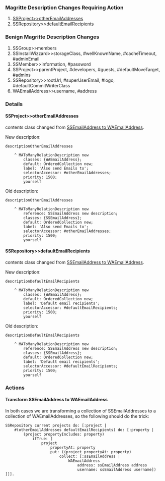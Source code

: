 ### Magritte Description Changes Requiring Action ###
  1. [SSProject>>otherEmailAddresses](ChangedMagritteDescriptionsSs3ToRc2#SSProject>>otherEmailAddresses.md)
  1. [SSRepository>>defaultEmailRecipients](ChangedMagritteDescriptionsSs3ToRc2#SSRepository>>defaultEmailRecipients.md)
### Benign Magritte Description Changes ###
  1. SSGroup>>members
  1. SSInstallWizzard>>storageClass, #wellKnownName, #cacheTimeout, #adminEmail
  1. SSMember>>information, #password
  1. SSProject>>parentProject, #developers, #guests, #defaultMoveTarget, #admins
  1. SSRepository>>rootUrl, #superUserEmail, #logo, #defaultCommitWriterClass
  1. WAEmailAddress>>username, #address

### Details ###
#### SSProject>>otherEmailAddresses ####
contents class changed from [SSEmailAddress to WAEmailAddress](ChangedMagritteDescriptionsSs3ToRc2#Transform_SSEmailAddress_to_WAEmailAddress.md).

New description:
```
descriptionOtherEmailAddresses

	^ MAToManyRelationDescription new
		classes: {WAEmailAddress};
		default: OrderedCollection new;
		label: 'Also send Emails to';
		selectorAccessor: #otherEmailAddresses;
		priority: 1500;
		yourself
```
Old description:
```
descriptionOtherEmailAddresses

	^ MAToManyRelationDescription new
		reference: SSEmailAddress new description;
		classes: {SSEmailAddress};
		default: OrderedCollection new;
		label: 'Also send Emails to';
		selectorAccessor: #otherEmailAddresses;
		priority: 1500;
		yourself
```
#### SSRepository>>defaultEmailRecipients ####
contents class changed from [SSEmailAddress to WAEmailAddress](ChangedMagritteDescriptionsSs3ToRc2#Transform_SSEmailAddress_to_WAEmailAddress.md).

New description:
```
descriptionDefaultEmailRecipients

	^ MAToManyRelationDescription new
		classes: {WAEmailAddress};
		default: OrderedCollection new;
		label: 'Default email recipients';
		selectorAccessor: #defaultEmailRecipients;
		priority: 1500;
		yourself
```
Old description:
```
descriptionDefaultEmailRecipients

	^ MAToManyRelationDescription new
		reference: SSEmailAddress new description;
		classes: {SSEmailAddress};
		default: OrderedCollection new;
		label: 'Default email recipients';
		selectorAccessor: #defaultEmailRecipients;
		priority: 1500;
		yourself
```
### Actions ###
#### Transform SSEmailAddress to WAEmailAddress ####
In both cases we are transforming a collection of SSEmailAddresses to a collection of WAEmailAddresses, so the following should do the trick:
```
SSRepository current projects do: [:project | 
	#(otherEmailAddresses defaultEmailRecipients) do: [:property |
		(project propertyIncludes: property)
			ifTrue: [ 
				project 
					propertyAt: property
					put: ((project propertyAt: property) 
						collect: [:ssEmailAddress | 
							WAEmailAddress 
								address: ssEmailAddress address
								username: ssEmailAddress username]) ]]].
```